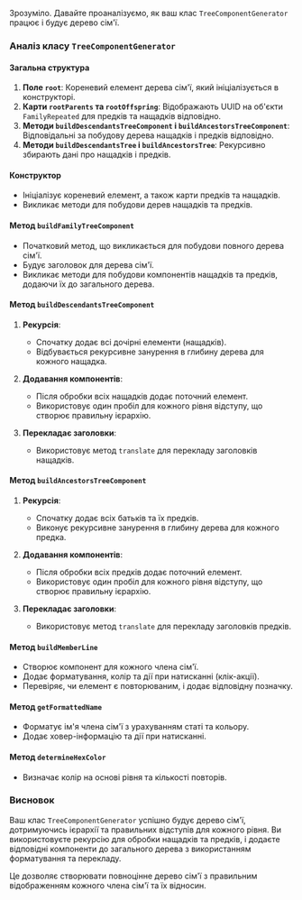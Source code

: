 Зрозуміло. Давайте проаналізуємо, як ваш клас `TreeComponentGenerator` працює і будує дерево сім'ї.

### Аналіз класу `TreeComponentGenerator`

#### Загальна структура

1. **Поле `root`**: Кореневий елемент дерева сім'ї, який ініціалізується в конструкторі.
2. **Карти `rootParents` та `rootOffspring`**: Відображають UUID на об'єкти `FamilyRepeated` для предків та нащадків відповідно.
3. **Методи `buildDescendantsTreeComponent` і `buildAncestorsTreeComponent`**: Відповідальні за побудову дерева нащадків і предків відповідно.
4. **Методи `buildDescendantsTree` і `buildAncestorsTree`**: Рекурсивно збирають дані про нащадків і предків.

#### Конструктор

- Ініціалізує кореневий елемент, а також карти предків та нащадків.
- Викликає методи для побудови дерев нащадків та предків.

#### Метод `buildFamilyTreeComponent`

- Початковий метод, що викликається для побудови повного дерева сім'ї.
- Будує заголовок для дерева сім'ї.
- Викликає методи для побудови компонентів нащадків та предків, додаючи їх до загального дерева.

#### Метод `buildDescendantsTreeComponent`

1. **Рекурсія**:
   - Спочатку додає всі дочірні елементи (нащадків).
   - Відбувається рекурсивне занурення в глибину дерева для кожного нащадка.

2. **Додавання компонентів**:
   - Після обробки всіх нащадків додає поточний елемент.
   - Використовує один пробіл для кожного рівня відступу, що створює правильну ієрархію.

3. **Перекладає заголовки**:
   - Використовує метод `translate` для перекладу заголовків нащадків.

#### Метод `buildAncestorsTreeComponent`

1. **Рекурсія**:
   - Спочатку додає всіх батьків та їх предків.
   - Виконує рекурсивне занурення в глибину дерева для кожного предка.

2. **Додавання компонентів**:
   - Після обробки всіх предків додає поточний елемент.
   - Використовує один пробіл для кожного рівня відступу, що створює правильну ієрархію.

3. **Перекладає заголовки**:
   - Використовує метод `translate` для перекладу заголовків предків.

#### Метод `buildMemberLine`

- Створює компонент для кожного члена сім'ї.
- Додає форматування, колір та дії при натисканні (клік-акції).
- Перевіряє, чи елемент є повторюваним, і додає відповідну позначку.

#### Метод `getFormattedName`

- Форматує ім'я члена сім'ї з урахуванням статі та кольору.
- Додає ховер-інформацію та дії при натисканні.

#### Метод `determineHexColor`

- Визначає колір на основі рівня та кількості повторів.

### Висновок

Ваш клас `TreeComponentGenerator` успішно будує дерево сім'ї, дотримуючись ієрархії та правильних відступів для кожного рівня. Ви використовуєте рекурсію для обробки нащадків та предків, і додаєте відповідні компоненти до загального дерева з використанням форматування та перекладу.

Це дозволяє створювати повноцінне дерево сім'ї з правильним відображенням кожного члена сім'ї та їх відносин.